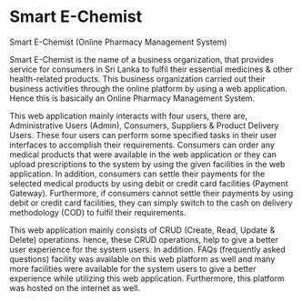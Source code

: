 # Smart E-Chemist 
Smart E-Chemist (Online Pharmacy Management System)

Smart E-Chemist is the name of a business organization, that provides service for consumers in Sri Lanka to fulfil their essential medicines & other health-related products. This business organization carried out their business activities through the online platform by using a web application. Hence this is basically an Online Pharmacy Management System.

This web application mainly interacts with four users, there are, Administrative Users (Admin), Consumers, Suppliers & Product Delivery Users. These four users can perform some specified tasks in their user interfaces to accomplish their requirements. Consumers can order any medical products that were available in the web application or they can upload prescriptions to the system by using the given facilities in the web application. In addition, consumers can settle their payments for the selected medical products by using debit or credit card facilities (Payment Gateway). Furthermore, if consumers cannot settle their payments by using debit or credit card facilities, they can simply switch to the cash on delivery methodology (COD) to fulfil their requirements. 

This web application mainly consists of CRUD (Create, Read, Update & Delete) operations. hence, these CRUD operations, help to give a better user experience for the system users. In addition. FAQs (frequently asked questions) facility was available on this web platform as well and many more facilities were available for the system users to give a better experience while utilizing this web application. Furthermore, this platform was hosted on the internet as well.
